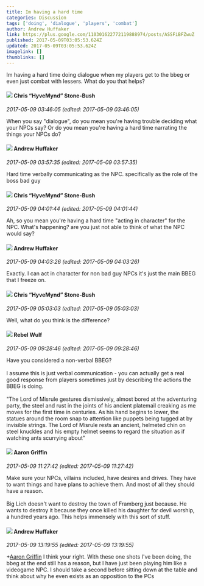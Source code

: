```yaml
---
title: Im having a hard time
categories: Discussion
tags: ['doing', 'dialogue', 'players', 'combat']
author: Andrew Huffaker
link: https://plus.google.com/110301622772119888974/posts/ASSFiBFZwuZ
published: 2017-05-09T03:05:53.624Z
updated: 2017-05-09T03:05:53.624Z
imagelink: []
thumblinks: []
---
```


Im having a hard time doing dialogue when my players get to the bbeg or even just combat with lessers. What do you that helps? 
<div id='comment z13kjzrhjxb0zphls22yjhfo3pvvehdgr04'>
  <h4><img src='{{site.baseurl}}//images/avatars/108053817066303198241_photo.jpg'> Chris “HyveMynd” Stone-Bush</h4>
      <p><cite>2017-05-09 03:46:05 (edited: 2017-05-09 03:46:05)</cite></p>
        <p>When you say &quot;dialogue&quot;, do you mean you&#39;re having trouble deciding what your NPCs say? Or do you mean you&#39;re having a hard time narrating the things your NPCs do?</p>
</div>
        

<div id='comment z13kjzrhjxb0zphls22yjhfo3pvvehdgr04'>
  <h4><img src='{{site.baseurl}}//images/avatars/110301622772119888974_photo.jpg'> Andrew Huffaker</h4>
      <p><cite>2017-05-09 03:57:35 (edited: 2017-05-09 03:57:35)</cite></p>
        <p>Hard time verbally communicating as the NPC. specifically as the role of the boss bad guy</p>
</div>
        

<div id='comment z13kjzrhjxb0zphls22yjhfo3pvvehdgr04'>
  <h4><img src='{{site.baseurl}}//images/avatars/108053817066303198241_photo.jpg'> Chris “HyveMynd” Stone-Bush</h4>
      <p><cite>2017-05-09 04:01:44 (edited: 2017-05-09 04:01:44)</cite></p>
        <p>Ah, so you mean you&#39;re having a hard time &quot;acting in character&quot; for the NPC. What&#39;s happening? are you just not able to think of what the NPC would say?</p>
</div>
        

<div id='comment z13kjzrhjxb0zphls22yjhfo3pvvehdgr04'>
  <h4><img src='{{site.baseurl}}//images/avatars/110301622772119888974_photo.jpg'> Andrew Huffaker</h4>
      <p><cite>2017-05-09 04:03:26 (edited: 2017-05-09 04:03:26)</cite></p>
        <p>Exactly. I can act in character for non bad guy NPCs it&#39;s just the main BBEG that I freeze on.</p>
</div>
        

<div id='comment z13kjzrhjxb0zphls22yjhfo3pvvehdgr04'>
  <h4><img src='{{site.baseurl}}//images/avatars/108053817066303198241_photo.jpg'> Chris “HyveMynd” Stone-Bush</h4>
      <p><cite>2017-05-09 05:03:03 (edited: 2017-05-09 05:03:03)</cite></p>
        <p>Well, what do you think is the difference?</p>
</div>
        

<div id='comment z13kjzrhjxb0zphls22yjhfo3pvvehdgr04'>
  <h4><img src='{{site.baseurl}}//images/avatars/116598611739015474520_photo.jpg'> Rebel Wulf</h4>
      <p><cite>2017-05-09 09:28:46 (edited: 2017-05-09 09:28:46)</cite></p>
        <p>Have you considered a non-verbal BBEG?<br /><br />I assume this is just verbal communication - you can actually get a real good response from players sometimes just by describing the actions the BBEG is doing.<br /><br />&quot;The Lord of Misrule gestures dismissively, almost bored at the adventuring party, the steel and rust in the joints of his ancient platemail creaking as me moves for the first time in centuries. As his hand begins to lower, the statues around the room snap to attention like puppets being tugged at by invisible strings. The Lord of Misrule rests an ancient, helmeted chin on steel knuckles and his empty helmet seems to regard the situation as if watching ants scurrying about&quot;</p>
</div>
        

<div id='comment z13kjzrhjxb0zphls22yjhfo3pvvehdgr04'>
  <h4><img src='{{site.baseurl}}//images/avatars/103667855585775066713_photo.jpg'> Aaron Griffin</h4>
      <p><cite>2017-05-09 11:27:42 (edited: 2017-05-09 11:27:42)</cite></p>
        <p>Make sure your NPCs, villains included, have desires and drives. They have to want things and have plans to achieve them. And most of all they should have a reason.<br /><br />Big Lich doesn&#39;t want to destroy the town of Framberg just because. He wants to destroy it because they once killed his daughter for devil worship, a hundred years ago. This helps immensely with this sort of stuff.</p>
</div>
        

<div id='comment z13kjzrhjxb0zphls22yjhfo3pvvehdgr04'>
  <h4><img src='{{site.baseurl}}//images/avatars/110301622772119888974_photo.jpg'> Andrew Huffaker</h4>
      <p><cite>2017-05-09 13:19:55 (edited: 2017-05-09 13:19:55)</cite></p>
        <p><span class="proflinkWrapper"><span class="proflinkPrefix">+</span><a class="proflink" href="https://plus.google.com/103667855585775066713" oid="103667855585775066713">Aaron Griffin</a></span>​ I think your right. With these one shots I&#39;ve been doing, the bbeg at the end still has a reason, but I have just been playing him like a videogame NPC. I should take a second before sitting down at the table and think about why he even exists as an opposition to the PCs</p>
</div>
        